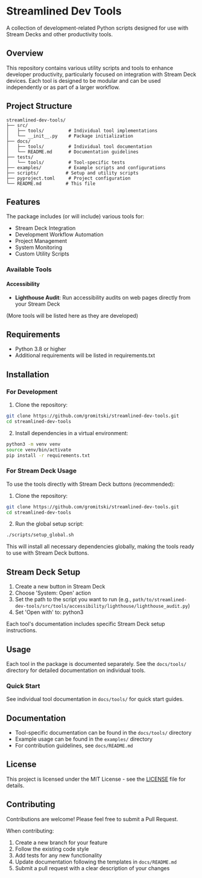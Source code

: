 # Streamlined Dev Tools

A collection of development-related Python scripts designed for use with Stream Decks and other productivity tools.

## Overview

This repository contains various utility scripts and tools to enhance developer productivity, particularly focused on integration with Stream Deck devices. Each tool is designed to be modular and can be used independently or as part of a larger workflow.

## Project Structure

```
streamlined-dev-tools/
├── src/
│   ├── tools/         # Individual tool implementations
│   └── __init__.py    # Package initialization
├── docs/
│   ├── tools/         # Individual tool documentation
│   └── README.md      # Documentation guidelines
├── tests/
│   └── tools/         # Tool-specific tests
├── examples/          # Example scripts and configurations
├── scripts/          # Setup and utility scripts
├── pyproject.toml     # Project configuration
└── README.md         # This file
```

## Features

The package includes (or will include) various tools for:

- Stream Deck Integration
- Development Workflow Automation
- Project Management
- System Monitoring
- Custom Utility Scripts

### Available Tools

#### Accessibility
- **Lighthouse Audit**: Run accessibility audits on web pages directly from your Stream Deck

(More tools will be listed here as they are developed)

## Requirements

- Python 3.8 or higher
- Additional requirements will be listed in requirements.txt

## Installation

### For Development

1. Clone the repository:
```bash
git clone https://github.com/gromitski/streamlined-dev-tools.git
cd streamlined-dev-tools
```

2. Install dependencies in a virtual environment:
```bash
python3 -m venv venv
source venv/bin/activate
pip install -r requirements.txt
```

### For Stream Deck Usage

To use the tools directly with Stream Deck buttons (recommended):

1. Clone the repository:
```bash
git clone https://github.com/gromitski/streamlined-dev-tools.git
cd streamlined-dev-tools
```

2. Run the global setup script:
```bash
./scripts/setup_global.sh
```

This will install all necessary dependencies globally, making the tools ready to use with Stream Deck buttons.

## Stream Deck Setup

1. Create a new button in Stream Deck
2. Choose 'System: Open' action
3. Set the path to the script you want to run (e.g., `path/to/streamlined-dev-tools/src/tools/accessibility/lighthouse/lighthouse_audit.py`)
4. Set 'Open with' to: python3

Each tool's documentation includes specific Stream Deck setup instructions.

## Usage

Each tool in the package is documented separately. See the `docs/tools/` directory for detailed documentation on individual tools.

### Quick Start

See individual tool documentation in `docs/tools/` for quick start guides.

## Documentation

- Tool-specific documentation can be found in the `docs/tools/` directory
- Example usage can be found in the `examples/` directory
- For contribution guidelines, see `docs/README.md`

## License

This project is licensed under the MIT License - see the [LICENSE](LICENSE) file for details.

## Contributing

Contributions are welcome! Please feel free to submit a Pull Request. 

When contributing:
1. Create a new branch for your feature
2. Follow the existing code style
3. Add tests for any new functionality
4. Update documentation following the templates in `docs/README.md`
5. Submit a pull request with a clear description of your changes 